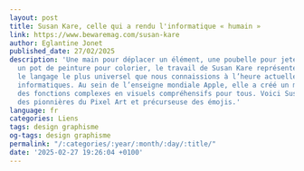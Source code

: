 ```yaml
---
layout: post
title: Susan Kare, celle qui a rendu l'informatique « humain »
link: https://www.bewaremag.com/susan-kare
author: Eglantine Jonet
published_date: 27/02/2025
description: 'Une main pour déplacer un élément, une poubelle pour jeter des fichiers,
  un pot de peinture pour colorier, le travail de Susan Kare représente, semblerait-il,
  le langage le plus universel que nous connaissions à l’heure actuelle : les icônes
  informatiques. Au sein de l’enseigne mondiale Apple, elle a créé un moyen de rendre
  des fonctions complexes en visuels compréhensifs pour tous. Voici Susan Kare, l’une
  des pionnières du Pixel Art et précurseuse des émojis.'
language: fr
categories: Liens
tags: design graphisme
og-tags: design graphisme
permalink: "/:categories/:year/:month/:day/:title/"
date: '2025-02-27 19:26:04 +0100'
---
```

